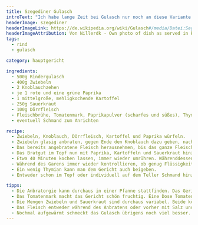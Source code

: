 ```yaml
---
title: Szegediner Gulasch
introText: "Ich habe lange Zeit bei Gulasch nur noch an diese Variante gedacht. Normales Gulasch reizte mich gar nicht mehr so sehr."
headerImage: szegediner
headerImageLink: https://de.wikipedia.org/wiki/Gulasch#/media/Datei:Seged%C3%ADnsk%C3%BD_gul%C3%A1%C5%A1.jpg
headerImageAttribution: Von Nillerdk - Own photo of dish as served in Restaurace Gurmán, Dolní Poustevna, Czech Republic, CC BY 3.0, https://commons.wikimedia.org/w/index.php?curid=4465054
tags:
  - rind
  - gulasch

category: hauptgericht

ingredients:
  - 500g Rindergulasch
  - 400g Zwiebeln
  - 2 Knoblauchzehen
  - je 1 rote und eine grüne Paprika
  - 1 mittelgroße, mehligkochende Kartoffel
  - 250g Sauerkraut
  - 100g Dörrfleisch
  - Fleischbrühe, Tomatenmark, Paprikapulver (scharfes und süßes), Thymian, Cayennepfeffer
  - eventuell Schmand zum Anrichten

recipe:
  - Zwiebeln, Knoblauch, Dörrfleisch, Kartoffel und Paprika würfeln.
  - Zwiebeln glasig anbraten, gegen Ende den Knoblauch dazu geben, nach kurzer Zeit das Fleisch in kleinen Portionen nacheinander dazugeben und scharf anbraten.
  - Das bereits angebratene Fleisch herausnehmen, bis das ganze Fleisch angebraten ist.
  - Das Bratgut im Topf nun mit Paprika, Kartoffeln und Sauerkraut hinzugeben. Ein wenig Fleischbrühe und Tomatenmark unterrühren. Mit Salz und Pfeffer sowie Paprikapulver (süßes und scharfes) würzen.
  - Etwa 40 Minuten kochen lassen, immer wieder umrühren. Währenddessen das Dörrfleisch kross anbraten. Mit ein wenig Tomatenmark vermischen, Flüssigkeit aus dem Topf hinzugeben und verrühren, unter das Gargut mengen.
  - Während des Garens immer wieder kontrollieren, ob genug Flüssigkeit vorhanden ist, ansonsten Fleischbrühe zugeben. Gegen Ende der Garzeit mit den Gewürzen abschmecken, eventuell noch Tomatenmark hinzugeben.
  - Ein wenig Thymian kann man dem Gericht auch beigeben.
  - Entweder schon im Topf oder individuell auf dem Teller Schmand hinzugeben.

tipps:
  - Die Anbratorgie kann durchaus in einer Pfanne stattfinden. Das Gericht wird allerdings im Kochtopf zu Ende gekocht.
  - Das Tomatenmark macht das Gericht schön fruchtig. Eine Dose Tomaten würde hingegen zu sehr vorschmecken.
  - Die Mengen Zwiebeln und Sauerkraut sind durchaus variabel. Beide können in diesem Gericht ohne Probleme erhöht werden. Das obige Rezept verträgt durchaus größere Mengen Zwiebeln und Sauerkraut. Das drängt das Fleisch ein wenig mehr in den Hintergrund. Ich reduziere zunehmend die Fleischportion und erhöhe dafür den Sauerkrautanteil.
  - Das Fleisch entweder während des Anbratens oder vorher mit Salz und Pfeffer würzen. Das Fleisch nur kurz von allen Seiten abraten. Es wird zu Ende geschmort.
  - Nochmal aufgewärmt schmeckt das Gulasch übrigens noch viel besser. Das Sauerkraut ist dann weicher und hat sich voll Geschmack gesogen.
---
```


